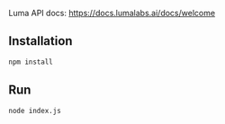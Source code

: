Luma API docs: https://docs.lumalabs.ai/docs/welcome

## Installation

```bash
npm install
```

## Run

```bash
node index.js
```
